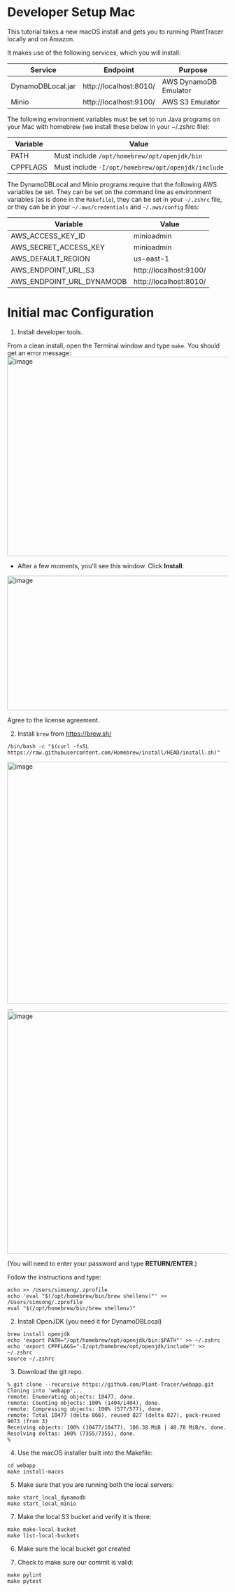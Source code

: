 # Developer Setup Mac
This tutorial takes a new macOS install and gets you to running PlantTracer locally and on Amazon.

It makes use of the following services, which you will install:

|Service|Endpoint|Purpose|
|-----------|----|--------|
|DynamoDBLocal.jar|http://localhost:8010/|AWS DynamoDB Emulator
|Minio|http://localhost:9100/|AWS S3 Emulator


The following environment variables must be set to run Java programs on your Mac with homebrew (we install these below in your ~/.zshrc file):

|Variable|Value|
|--------|-----|
|PATH|Must include `/opt/homebrew/opt/openjdk/bin`|
|CPPFLAGS|Must include `-I/opt/homebrew/opt/openjdk/include`

The DynamoDBLocal and Minio programs require that the following AWS  variables be set. They can be set on the command line as environment variables (as is done in the `Makefile`), they can be set in your `~/.zshrc` file, or they can be in your `~/.aws/credentials` and `~/.aws/config` files:

|Variable|Value|
|--------|-----|
|AWS_ACCESS_KEY_ID|minioadmin|
|AWS_SECRET_ACCESS_KEY|minioadmin|
|AWS_DEFAULT_REGION|us-east-1|
|AWS_ENDPOINT_URL_S3|http://localhost:9100/|
|AWS_ENDPOINT_URL_DYNAMODB|http://localhost:8010/|




# Initial mac Configuration
1. Install developer tools.
 
From a clean install, open the Terminal window and type `make`. You should get an error message:
<img width="949" height="455" alt="image" src="https://github.com/user-attachments/assets/a51cd276-7eae-4de8-8ba7-cea15ebe3bb6" />

* After a few moments, you'll see this window. Click **Install**:
<img width="573" height="307" alt="image" src="https://github.com/user-attachments/assets/21294734-0324-4b83-9a4a-1c4185dfa7aa" />

Agree to the license agreement.

2. Install `brew` from https://brew.sh/

```
/bin/bash -c "$(curl -fsSL https://raw.githubusercontent.com/Homebrew/install/HEAD/install.sh)"
```
   
<img width="1110" height="553" alt="image" src="https://github.com/user-attachments/assets/53738f7e-3168-4041-a211-f6d1058ae0bd" />
...
<img width="1110" height="553" alt="image" src="https://github.com/user-attachments/assets/03ccb527-14ba-4d0c-84d9-48bd337f93a1" />


(You will need to enter your password and type **RETURN/ENTER**.)

Follow the instructions and type:
```
echo >> /Users/simsong/.zprofile
echo 'eval "$(/opt/homebrew/bin/brew shellenv)"' >> /Users/simsong/.zprofile
eval "$(/opt/homebrew/bin/brew shellenv)"
```

2. Install OpenJDK (you need it for DynamoDBLocal)

```
brew install openjdk
echo 'export PATH="/opt/homebrew/opt/openjdk/bin:$PATH"' >> ~/.zshrc
echo 'export CPPFLAGS="-I/opt/homebrew/opt/openjdk/include"' >> ~/.zshrc
source ~/.zshrc
```

3. Download the git repo.

```
% git clone --recursive https://github.com/Plant-Tracer/webapp.git
Cloning into 'webapp'...
remote: Enumerating objects: 10477, done.
remote: Counting objects: 100% (1404/1404), done.
remote: Compressing objects: 100% (577/577), done.
remote: Total 10477 (delta 866), reused 827 (delta 827), pack-reused 9073 (from 3)
Receiving objects: 100% (10477/10477), 106.38 MiB | 48.78 MiB/s, done.
Resolving deltas: 100% (7355/7355), done.
% 
```

4. Use the macOS installer built into the Makefile:
```
cd webapp
make install-macos
```

5. Make sure that you are running both the local servers:

```
make start_local_dynamodb
make start_local_minio
```

7. Make the local S3 bucket and verify it is there:


```
make make-local-bucket
make list-local-buckets
```

6. Make sure the local bucket got created

5. Check to make sure our commit is valid:
```
make pylint
make pytest
```

